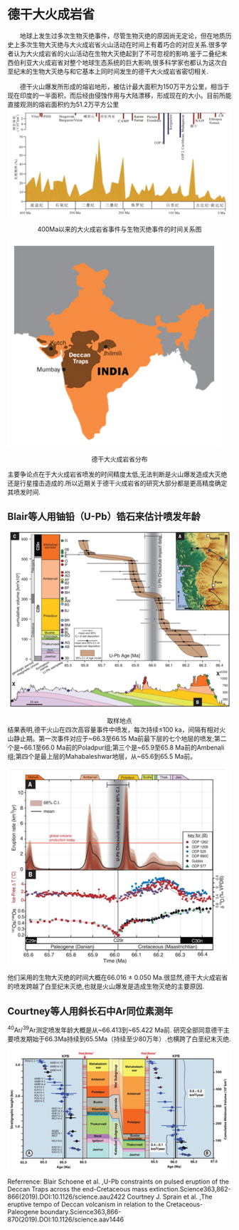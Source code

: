 # 德干大火成岩省

&emsp;&emsp;地球上发生过多次生物灭绝事件，尽管生物灭绝的原因尚无定论，但在地质历史上多次生物大灭绝与大火成岩省火山活动在时间上有着巧合的对应关系.很多学者认为大火成岩省的火山活动在生物大灭绝起到了不可忽视的影响.鉴于二叠纪末西伯利亚大火成岩省对整个地球生态系统的巨大影响,很多科学家也都认为这次白垩纪末的生物大灭绝与和它基本上同时间发生的德干大火成岩省密切相关.

&emsp;&emsp;德干火山爆发所形成的熔岩地形，被估计最大面积为150万平方公里，相当于现在印度的一半面积，而后经由侵蚀作用与大陆漂移，形成现在的大小。目前所能直接观测的熔岩面积约为51.2万平方公里
![Alt text](image-7.png)
<center>400Ma以来的大火成岩省事件与生物灭绝事件的时间关系图</center>

![Alt text](image-8.png)
<center>德干大火成岩省分布</center>

主要争论点在于大火成岩省喷发的时间精度太低,无法判断是火山爆发造成大灭绝还是行星撞击造成的.所以近期关于德干火成岩省的研究大部分都是更高精度确定其喷发时间.

## Blair等人用铀铅（U-Pb）锆石来估计喷发年龄

![Alt text](image-9.png)
<center>取样地点</center>
结果表明,德干火山在四次高容量事件中喷发，每次持续≤100 ka，间隔有相对火山静止期。第一次事件对应于~66.3至66.15 Ma前最下层的七个地层的喷发;第二个是~66.1至66.0 Ma前的Poladpur组;第三个是~65.9至65.8 Ma前的Ambenali组;第四个是最上层的Mahabaleshwar地层，从~65.6到65.5 Ma前。

![Alt text](image-10.png)

他们采用的生物大灭绝的时间大概在66.016 ± 0.050 Ma.很显然,德干大火成岩省的喷发跨越了白垩纪末灭绝,也就是火山爆发是造成生物灭绝的主要原因.

## Courtney等人用斜长石中Ar同位素测年

<sup>40</sup>Ar/<sup>39</sup>Ar测定喷发年龄大概是从~66.413到~65.422 Ma前.
研究全部同意德干主要喷发期始于66.3Ma持续到65.5Ma（持续至少80万年）.也横跨了白垩纪末灭绝.

![Alt text](image-11.png)

Referrence:
Blair Schoene et al. ,U-Pb constraints on pulsed eruption of the Deccan Traps across the end-Cretaceous mass extinction.Science363,862-866(2019).DOI:10.1126/science.aau2422
Courtney J. Sprain et al. ,The eruptive tempo of Deccan volcanism in relation to the Cretaceous-Paleogene boundary.Science363,866-870(2019).DOI:10.1126/science.aav1446
